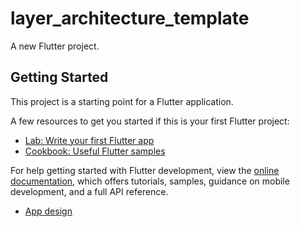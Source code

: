 # layer_architecture_template

A new Flutter project.

## Getting Started

This project is a starting point for a Flutter application.

A few resources to get you started if this is your first Flutter project:

- [Lab: Write your first Flutter app](https://docs.flutter.dev/get-started/codelab)
- [Cookbook: Useful Flutter samples](https://docs.flutter.dev/cookbook)

For help getting started with Flutter development, view the
[online documentation](https://docs.flutter.dev/), which offers tutorials,
samples, guidance on mobile development, and a full API reference.

- [App design](https://www.canva.com/design/DAFgXWIhnlc/6_avtqLKKq27LkYplGd7NQ/edit?utm_source=shareButton&utm_medium=email&utm_campaign=designshare)
